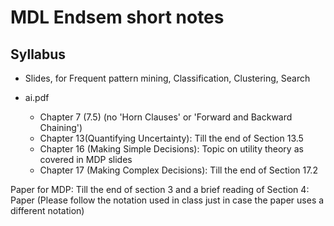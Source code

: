# MDL Endsem short notes

## Syllabus

- Slides, for Frequent pattern mining, Classification, Clustering, Search

- ai.pdf
  - Chapter 7 (7.5) (no 'Horn Clauses' or 'Forward and Backward Chaining')
  - Chapter 13(Quantifying Uncertainty): Till the end of Section 13.5
  - Chapter 16 (Making Simple Decisions): Topic on utility theory as
    covered in MDP slides
  - Chapter 17 (Making Complex Decisions): Till the end of Section 17.2

Paper for MDP: Till the end of section 3 and a brief reading of Section 4: Paper
(Please follow the notation used in class just in case the paper uses a
different notation)
